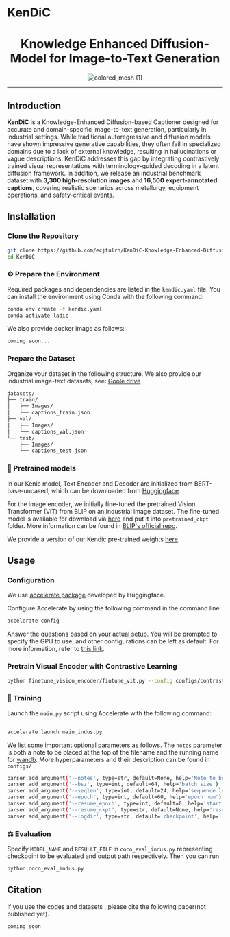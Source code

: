 # KenDiC
<div align="center">

<h1> Knowledge Enhanced Diffusion-Model for Image-to-Text Generation </h1>


![colored_mesh (1)](images/Fig0.jpg)
</div>

---

## Introduction
**KenDiC** is a Knowledge-Enhanced Diffusion-based Captioner designed for accurate and domain-specific image-to-text generation, particularly in industrial settings. While traditional autoregressive and diffusion models have shown impressive generative capabilities, they often fail in specialized domains due to a lack of external knowledge, resulting in hallucinations or vague descriptions. KenDiC addresses this gap by integrating contrastively trained visual representations with terminology-guided decoding in a latent diffusion framework. In addition, we release an industrial benchmark dataset with **3,300 high-resolution images** and **16,500 expert-annotated captions**, covering realistic scenarios across metallurgy, equipment operations, and safety-critical events.


## Installation

###  Clone the Repository
```bash
git clone https://github.com/ecjtulrh/KenDiC-Knowledge-Enhanced-Diffusion-Model-for-Image-to-Text-Generation/
cd KenDiC
```
### ⚙️ Prepare the Environment
Required packages and dependencies are listed in the `kendic.yaml` file. You can install the environment using Conda with the following command:

```bash
conda env create -f kendic.yaml
conda activate ladic
```

We also provide docker image as follows:

```bash
coming soon...
```



### Prepare the Dataset
Organize your dataset in the following structure. We also provide our industrial image-text datasets, see: [Goole drive](https://drive.google.com/drive/folders/1n4AB3W1UFCIj3DzjqE_qbSnYVewV72xO?usp=sharing)
```bash
datasets/
├── train/
│   ├── Images/
│   └── captions_train.json
├── val/
│   ├── Images/
│   └── captions_val.json
└── test/
    ├── Images/
    └── captions_test.json
```
### 🧰 Pretrained models

In our Kenic model, Text Encoder and Decoder are initialized from BERT-base-uncased, which can be downloaded from [Huggingface](https://huggingface.co/bert-base-uncased).

For the image encoder, we initially fine-tuned the pretrained Vision Transformer (ViT) from BLIP on an industrial image dataset. The fine-tuned model is available for download via [here](https://drive.google.com/file/d/1AloAOf6q8nJvNBpIaMwBgwXUq9tIUqbv/view?usp=sharing) and put it into `pretrained_ckpt` folder. More information can be found in [BLIP&#39;s official repo](https://github.com/salesforce/BLIP).

We provide a version of our Kendic pre-trained weights [here](https://drive.google.com/file/d/1ZqfTafbS3k5mSt-B3FYgj5umNCs_ogGO/view?usp=sharing).


## Usage

### Configuration

We use [accelerate package](https://huggingface.co/docs/accelerate/index) developed by Huggingface.

Configure Accelerate by using the following command in the command line:

```bash
accelerate config
```
Answer the questions based on your actual setup. You will be prompted to specify the GPU to use, and other configurations can be left as default. For more information, refer to [this link](https://huggingface.co/docs/accelerate/v0.13.2/en/quicktour#launching-your-distributed-script).

### Pretrain Visual Encoder with Contrastive Learning

```bash
python finetune_vision_encoder/fintune_vit.py --config configs/contrastive.yaml
```

### 🎇 Training

Launch the `main.py` script using Accelerate with the following command:

```bash

accelerate launch main_indus.py 

```

We list some important optional parameters as follows. The `notes` parameter is both a note to be placed at the top of the filename and the running name for [wandb](https://wandb.ai/site). More hyperparameters and their description can be found in `configs/`

```bash
parser.add_argument('--notes', type=str, default=None, help='Note to be included in the trial name')
parser.add_argument('--bsz', type=int, default=64, help='batch size')
parser.add_argument('--seqlen', type=int, default=24, help='sequence length')
parser.add_argument('--epoch', type=int, default=60, help='epoch num')
parser.add_argument('--resume_epoch', type=int, default=0, help='start epoch of resume')
parser.add_argument('--resume_ckpt', type=str, default=None, help='resume or not')
parser.add_argument('--logdir', type=str, default='checkpoint', help='logdir')
```

### ⚖️ Evaluation

Specify `MODEL_NAME` and `RESULLT_FILE` in `coco_eval_indus.py` representing checkpoint to be evaluated and output path respectively. Then you can run

```bash
python coco_eval_indus.py
```

## Citation

If you use the codes and datasets , please cite the following paper(not published yet).

```
coming soon
```






